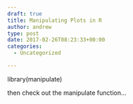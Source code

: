 ```yaml
---
draft: true
title: Manipulating Plots in R
author: andrew
type: post
date: 2017-02-26T08:23:33+00:00
categories:
  - Uncategorized

---
```

library(manipulate)

then check out the manipulate function&#8230;
